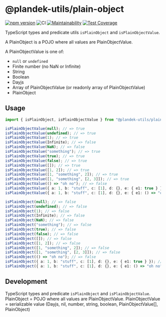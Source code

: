 # @plandek-utils/plain-object

[![npm version](https://badge.fury.io/js/%40plandek-utils%2Fplain-object.svg)](https://badge.fury.io/js/%40plandek-utils%2Fplain-object)
![CI](https://github.com/github/plandek-utils/plain-object/workflows/ci-master.yml/badge.svg)
[![Maintainability](https://api.codeclimate.com/v1/badges/8cbd695e92a5bd147519/maintainability)](https://codeclimate.com/github/plandek-utils/plain-object/maintainability)
[![Test Coverage](https://api.codeclimate.com/v1/badges/8cbd695e92a5bd147519/test_coverage)](https://codeclimate.com/github/plandek-utils/plain-object/test_coverage)

TypeScript types and predicate utils `isPlainObject` and `isPlainObjectValue`.

A PlainObject is a POJO where all values are PlainObjectValue.

A PlainObjectValue is one of:

- `null` or `undefined`
- Finite number (no NaN or Infinite)
- String
- Boolean
- Dayjs
- Array of PlainObjectValue (or readonly array of PlainObjectValue)
- PlainObject

## Usage

```ts
import { isPlainObject, isPlainObjectValue } from "@plandek-utils/plain-object";

isPlainObjectValue(null); // => true
isPlainObjectValue(undefined); // => true
isPlainObjectValue(1); // => true
isPlainObjectValue(Infinite); // => false
isPlainObjectValue(NaN); // => false
isPlainObjectValue("something"); // => true
isPlainObjectValue(true); // => true
isPlainObjectValue(false); // => true
isPlainObjectValue([]); // => true
isPlainObjectValue([1, 2]); // => true
isPlainObjectValue([1, "something", 2]); // => true
isPlainObjectValue([1, "something", [2, 3]]); // => true
isPlainObjectValue(() => "oh no"); // => false
isPlainObjectValue({ a: 1, b: "stuff", c: [1], d: {}, e: { e1: true } }); // => true
isPlainObjectValue({ a: 1, b: "stuff", c: [1], d: {}, e: { e1: () => "oh no" } }); // => false

isPlainObject(null); // => false
isPlainObject(undefined); // => false
isPlainObject(1); // => false
isPlainObject(Infinite); // => false
isPlainObject(NaN); // => false
isPlainObject("something"); // => false
isPlainObject(true); // => false
isPlainObject(false); // => false
isPlainObject([]); // => false
isPlainObject([1, 2]); // => false
isPlainObject([1, "something", 2]); // => false
isPlainObject([1, "something", [2, 3]]); // => false
isPlainObject(() => "oh no"); // => false
isPlainObject({ a: 1, b: "stuff", c: [1], d: {}, e: { e1: true } }); // => true
isPlainObject({ a: 1, b: "stuff", c: [1], d: {}, e: { e1: () => "oh no" } }); // => false
```

## Development

TypeScript types and predicate `isPlainObject` and `isPlainObjectValue`. PlainObject = POJO where all values are
PlainObjectValue. PlainObjectValue = serializable value (Dayjs, nil, number, string, boolean, PlainObjectValue[],
PlainObject)
